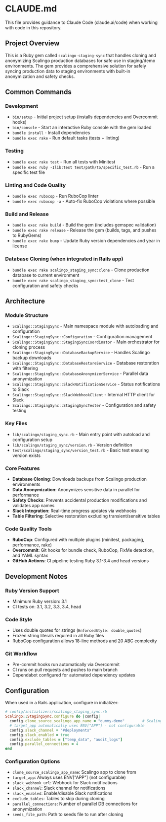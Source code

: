 # CLAUDE.md

This file provides guidance to Claude Code (claude.ai/code) when working with code in this repository.

## Project Overview

This is a Ruby gem called `scalingo-staging-sync` that handles cloning and anonymizing Scalingo production databases for safe use in staging/demo environments. The gem provides a comprehensive solution for safely syncing production data to staging environments with built-in anonymization and safety checks.

## Common Commands

### Development
- `bin/setup` - Initial project setup (installs dependencies and Overcommit hooks)
- `bin/console` - Start an interactive Ruby console with the gem loaded
- `bundle install` - Install dependencies
- `bundle exec rake` - Run default tasks (tests + linting)

### Testing
- `bundle exec rake test` - Run all tests with Minitest
- `bundle exec ruby -Ilib:test test/path/to/specific_test.rb` - Run a specific test file

### Linting and Code Quality
- `bundle exec rubocop` - Run RuboCop linter
- `bundle exec rubocop -a` - Auto-fix RuboCop violations where possible

### Build and Release
- `bundle exec rake build` - Build the gem (includes gemspec validation)
- `bundle exec rake release` - Release the gem (builds, tags, and pushes to RubyGems)
- `bundle exec rake bump` - Update Ruby version dependencies and year in license

### Database Cloning (when integrated in Rails app)
- `bundle exec rake scalingo_staging_sync:clone` - Clone production database to current environment
- `bundle exec rake scalingo_staging_sync:test_clone` - Test configuration and safety checks

## Architecture

### Module Structure
- `Scalingo::StagingSync` - Main namespace module with autoloading and configuration
- `Scalingo::StagingSync::Configuration` - Configuration management
- `Scalingo::StagingSync::StagingSyncCoordinator` - Main orchestrator for cloning process
- `Scalingo::StagingSync::DatabaseBackupService` - Handles Scalingo backup downloads
- `Scalingo::StagingSync::DatabaseRestoreService` - Database restoration with filtering
- `Scalingo::StagingSync::DatabaseAnonymizerService` - Parallel data anonymization
- `Scalingo::StagingSync::SlackNotificationService` - Status notifications to Slack
- `Scalingo::StagingSync::SlackWebhookClient` - Internal HTTP client for Slack
- `Scalingo::StagingSync::StagingSyncTester` - Configuration and safety testing

### Key Files
- `lib/scalingo/staging_sync.rb` - Main entry point with autoload and configuration setup
- `lib/scalingo/staging_sync/version.rb` - Version definition
- `test/scalingo/staging_sync/version_test.rb` - Basic test ensuring version exists

### Core Features
- **Database Cloning**: Downloads backups from Scalingo production environments
- **Data Anonymization**: Anonymizes sensitive data in parallel for performance
- **Safety Checks**: Prevents accidental production modifications and validates app names
- **Slack Integration**: Real-time progress updates via webhooks
- **Table Filtering**: Selective restoration excluding transient/sensitive tables

### Code Quality Tools
- **RuboCop**: Configured with multiple plugins (minitest, packaging, performance, rake)
- **Overcommit**: Git hooks for bundle check, RuboCop, FixMe detection, and YAML syntax
- **GitHub Actions**: CI pipeline testing Ruby 3.1-3.4 and head versions

## Development Notes

### Ruby Version Support
- Minimum Ruby version: 3.1
- CI tests on: 3.1, 3.2, 3.3, 3.4, head

### Code Style
- Uses double quotes for strings (`EnforcedStyle: double_quotes`)
- Frozen string literals required in all Ruby files
- RuboCop configuration allows 18-line methods and 20 ABC complexity

### Git Workflow
- Pre-commit hooks run automatically via Overcommit
- CI runs on pull requests and pushes to main branch
- Dependabot configured for automated dependency updates

## Configuration

When used in a Rails application, configure in initializer:

```ruby
# config/initializers/scalingo_staging_sync.rb
Scalingo::StagingSync.configure do |config|
  config.clone_source_scalingo_app_name = "dummy-demo"        # Scalingo app to clone from
  # target_app automatically uses ENV["APP"] - not configurable
  config.slack_channel = "#deployments"
  config.slack_enabled = true
  config.exclude_tables = ["temp_data", "audit_logs"]
  config.parallel_connections = 4
end
```

### Configuration Options
- `clone_source_scalingo_app_name`: Scalingo app to clone from
- `target_app`: Always uses ENV["APP"] (not configurable)
- `slack_webhook_url`: Webhook for Slack notifications
- `slack_channel`: Slack channel for notifications
- `slack_enabled`: Enable/disable Slack notifications
- `exclude_tables`: Tables to skip during cloning
- `parallel_connections`: Number of parallel DB connections for anonymization
- `seeds_file_path`: Path to seeds file to run after cloning